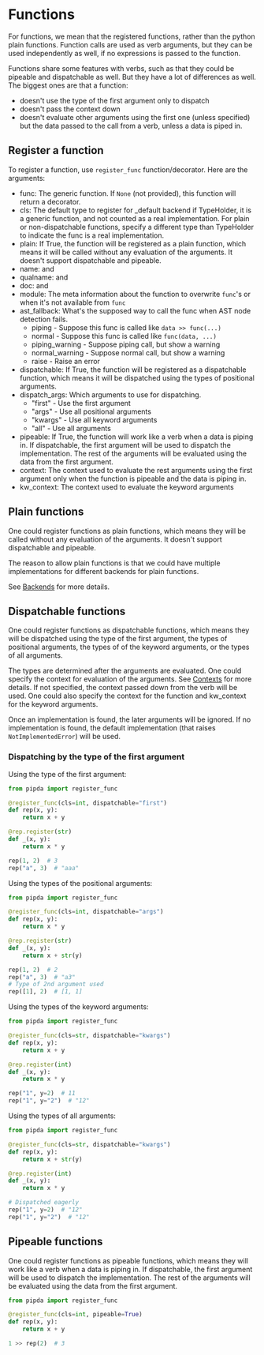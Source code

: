 # Functions

For functions, we mean that the registered functions, rather than the python plain functions. Function calls are used as verb arguments, but they can be used independently as well, if no expressions is passed to the function.

Functions share some features with verbs, such as that they could be pipeable and dispatchable as well. But they have a lot of differences as well. The biggest ones are that a function:

- doesn't use the type of the first argument only to dispatch
- doesn't pass the context down
- doesn't evaluate other arguments using the first one (unless specified) but the data passed to the call from a verb, unless a data is piped in.

## Register a function

To register a function, use `register_func` function/decorator. Here are the arguments:

- func: The generic function.
    If `None` (not provided), this function will return a decorator.
- cls: The default type to register for _default backend
    if TypeHolder, it is a generic function, and not counted as a
    real implementation.
    For plain or non-dispatchable functions, specify a different type
    than TypeHolder to indicate the func is a real implementation.
- plain: If True, the function will be registered as a plain function,
    which means it will be called without any evaluation of the
    arguments. It doesn't support dispatchable and pipeable.
- name: and
- qualname: and
- doc: and
- module: The meta information about the function to overwrite `func`'s
    or when it's not available from `func`
- ast_fallback: What's the supposed way to call the func when
    AST node detection fails.
    - piping - Suppose this func is called like `data >> func(...)`
    - normal - Suppose this func is called like `func(data, ...)`
    - piping_warning - Suppose piping call, but show a warning
    - normal_warning - Suppose normal call, but show a warning
    - raise - Raise an error
- dispatchable: If True, the function will be registered as a dispatchable
    function, which means it will be dispatched using the types of
    positional arguments.
- dispatch_args: Which arguments to use for dispatching.
    - "first" - Use the first argument
    - "args" - Use all positional arguments
    - "kwargs" - Use all keyword arguments
    - "all" - Use all arguments
- pipeable: If True, the function will work like a verb when a data is
    piping in. If dispatchable, the first argument will be used to
    dispatch the implementation.
    The rest of the arguments will be evaluated using the data from
    the first argument.
- context: The context used to evaluate the rest arguments using the
    first argument only when the function is pipeable and the data
    is piping in.
- kw_context: The context used to evaluate the keyword arguments

## Plain functions

One could register functions as plain functions, which means they will be called without any evaluation of the arguments. It doesn't support dispatchable and pipeable.

The reason to allow plain functions is that we could have multiple implementations for different backends for plain functions.

See [Backends](./backends) for more details.

## Dispatchable functions

One could register functions as dispatchable functions, which means they will be dispatched using the type of the first argument, the types of positional arguments, the types of of the keyword arguments, or the types of all arguments.

The types are determined after the arguments are evaluated. One could specify the context for evaluation of the arguments. See [Contexts](./contexts) for more details. If not specified, the context passed down from the verb will be used. One could also specify the context for the function and kw_context for the keyword arguments.

Once an implementation is found, the later arguments will be ignored. If no implementation is found, the default implementation (that raises `NotImplementedError`) will be used.

### Dispatching by the type of the first argument

Using the type of the first argument:

```python
from pipda import register_func

@register_func(cls=int, dispatchable="first")
def rep(x, y):
    return x + y

@rep.register(str)
def _(x, y):
    return x * y

rep(1, 2)  # 3
rep("a", 3)  # "aaa"
```

Using the types of the positional arguments:

```python
from pipda import register_func

@register_func(cls=int, dispatchable="args")
def rep(x, y):
    return x * y

@rep.register(str)
def _(x, y):
    return x + str(y)

rep(1, 2)  # 2
rep("a", 3)  # "a3"
# Type of 2nd argument used
rep([1], 2)  # [1, 1]
```

Using the types of the keyword arguments:

```python
from pipda import register_func

@register_func(cls=str, dispatchable="kwargs")
def rep(x, y):
    return x + y

@rep.register(int)
def _(x, y):
    return x * y

rep("1", y=2)  # 11
rep("1", y="2")  # "12"
```

Using the types of all arguments:

```python
from pipda import register_func

@register_func(cls=str, dispatchable="kwargs")
def rep(x, y):
    return x + str(y)

@rep.register(int)
def _(x, y):
    return x * y

# Dispatched eagerly
rep("1", y=2)  # "12"
rep("1", y="2")  # "12"
```

## Pipeable functions

One could register functions as pipeable functions, which means they will work like a verb when a data is piping in. If dispatchable, the first argument will be used to dispatch the implementation. The rest of the arguments will be evaluated using the data from the first argument.

```python
from pipda import register_func

@register_func(cls=int, pipeable=True)
def rep(x, y):
    return x + y

1 >> rep(2)  # 3
```
